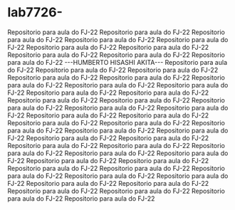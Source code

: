 # lab7726-
Repositorio para aula do FJ-22
Repositorio para aula do FJ-22
Repositorio para aula do FJ-22
Repositorio para aula do FJ-22
Repositorio para aula do FJ-22
Repositorio para aula do FJ-22
Repositorio para aula do FJ-22
Repositorio para aula do FJ-22
Repositorio para aula do FJ-22
Repositorio para aula do FJ-22
---HUMBERTO HISASHI AKITA---
Repositorio para aula do FJ-22
Repositorio para aula do FJ-22
Repositorio para aula do FJ-22
Repositorio para aula do FJ-22
Repositorio para aula do FJ-22
Repositorio para aula do FJ-22
Repositorio para aula do FJ-22
Repositorio para aula do FJ-22
Repositorio para aula do FJ-22
Repositorio para aula do FJ-22
Repositorio para aula do FJ-22
Repositorio para aula do FJ-22
Repositorio para aula do FJ-22
Repositorio para aula do FJ-22
Repositorio para aula do FJ-22
Repositorio para aula do FJ-22
Repositorio para aula do FJ-22
Repositorio para aula do FJ-22
Repositorio para aula do FJ-22
Repositorio para aula do FJ-22
Repositorio para aula do FJ-22
Repositorio para aula do FJ-22
Repositorio para aula do FJ-22
Repositorio para aula do FJ-22
Repositorio para aula do FJ-22
Repositorio para aula do FJ-22
Repositorio para aula do FJ-22
Repositorio para aula do FJ-22
Repositorio para aula do FJ-22
Repositorio para aula do FJ-22
Repositorio para aula do FJ-22
Repositorio para aula do FJ-22
Repositorio para aula do FJ-22
Repositorio para aula do FJ-22
Repositorio para aula do FJ-22
Repositorio para aula do FJ-22
Repositorio para aula do FJ-22
Repositorio para aula do FJ-22
Repositorio para aula do FJ-22
Repositorio para aula do FJ-22
Repositorio para aula do FJ-22
Repositorio para aula do FJ-22
